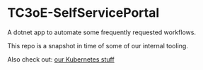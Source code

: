 # TC3oE-SelfServicePortal

A dotnet app to automate some frequently requested workflows.

This repo is a snapshot in time of some of our internal tooling.

Also check out: [our Kubernetes stuff](https://github.com/tc-ca/TC3oE-Kubernetes)